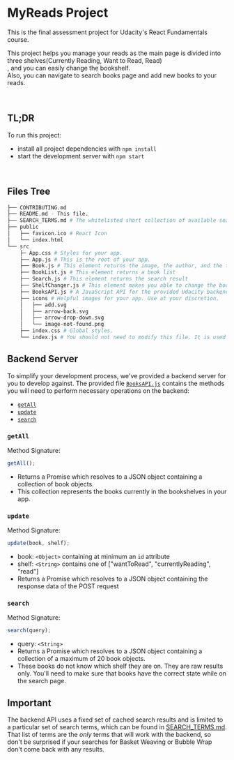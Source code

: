 # MyReads Project

This is the final assessment project for Udacity's React Fundamentals course.

This project helps you manage your reads as the main page is divided into three shelves(Currently Reading, Want to Read, Read)<br> , and you can easily change the bookshelf. <br>Also, you can navigate to search books page and add new books to your reads.

<br>

## TL;DR

To run this project:

- install all project dependencies with `npm install`
- start the development server with `npm start`

<br>

## Files Tree

```bash
├── CONTRIBUTING.md
├── README.md - This file.
├── SEARCH_TERMS.md # The whitelisted short collection of available search terms for you to use with your app.
├── public
│   ├── favicon.ico # React Icon
│   └── index.html
└── src
    ├─ App.css # Styles for your app.
    ├── App.js # This is the root of your app.
    ├── Book.js # This element returns the image, the author, and the title of the book.
    ├── BookList.js # This element returns a book list
    ├── Search.js # This element returns the search result
    ├── ShelfChanger.js # This element makes you able to change the bookshelf
    ├── BooksAPI.js # A JavaScript API for the provided Udacity backend. Instructions for the methods are below.
    ├── icons # Helpful images for your app. Use at your discretion.
    │   ├── add.svg
    │   ├── arrow-back.svg
    │   ├── arrow-drop-down.svg
    │   └── image-not-found.png
    ├── index.css # Global styles.
    └── index.js # You should not need to modify this file. It is used for DOM rendering only.
```

## Backend Server

To simplify your development process, we've provided a backend server for you to develop against. The provided file [`BooksAPI.js`](src/BooksAPI.js) contains the methods you will need to perform necessary operations on the backend:

- [`getAll`](#getall)
- [`update`](#update)
- [`search`](#search)

### `getAll`

Method Signature:

```js
getAll();
```

- Returns a Promise which resolves to a JSON object containing a collection of book objects.
- This collection represents the books currently in the bookshelves in your app.

### `update`

Method Signature:

```js
update(book, shelf);
```

- book: `<Object>` containing at minimum an `id` attribute
- shelf: `<String>` contains one of ["wantToRead", "currentlyReading", "read"]
- Returns a Promise which resolves to a JSON object containing the response data of the POST request

### `search`

Method Signature:

```js
search(query);
```

- query: `<String>`
- Returns a Promise which resolves to a JSON object containing a collection of a maximum of 20 book objects.
- These books do not know which shelf they are on. They are raw results only. You'll need to make sure that books have the correct state while on the search page.

## Important

The backend API uses a fixed set of cached search results and is limited to a particular set of search terms, which can be found in [SEARCH_TERMS.md](https://github.com/udacity/reactnd-project-myreads-starter/blob/master/SEARCH_TERMS.md). That list of terms are the _only_ terms that will work with the backend, so don't be surprised if your searches for Basket Weaving or Bubble Wrap don't come back with any results.
